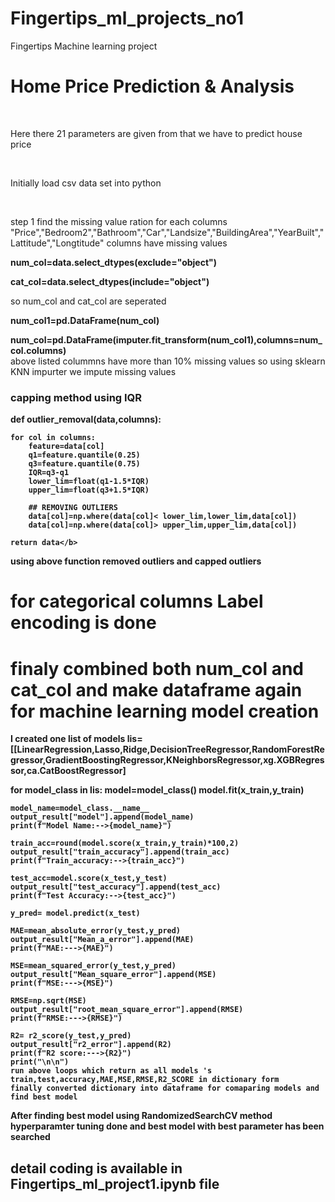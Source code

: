 # Fingertips_ml_projects_no1
Fingertips Machine learning project

<h1>Home Price Prediction & Analysis</h1>
<br>
<p>Here there 21 parameters are given from that we have to predict house price</p>
<br>
<p>Initially load csv data set into python</p>
<br>
<p> step 1 find the missing value ration for each columns   
  "Price","Bedroom2","Bathroom","Car","Landsize","BuildingArea","YearBuilt","Lattitude","Longtitude" columns have missing values
  
 <b>num_col=data.select_dtypes(exclude="object")
 
  cat_col=data.select_dtypes(include="object")</b>

so num_col and cat_col are seperated

  <b>num_col1=pd.DataFrame(num_col) 
  
  num_col=pd.DataFrame(imputer.fit_transform(num_col1),columns=num_col.columns)</b>
<br>
above listed colummns have more than 10% missing values so using sklearn KNN impurter we impute missing values
<br>
### capping method using IQR
<b>def outlier_removal(data,columns):
    
    for col in columns:
        feature=data[col]
        q1=feature.quantile(0.25)
        q3=feature.quantile(0.75)
        IQR=q3-q1
        lower_lim=float(q1-1.5*IQR)
        upper_lim=float(q3+1.5*IQR)
        
        ## REMOVING OUTLIERS
        data[col]=np.where(data[col]< lower_lim,lower_lim,data[col])
        data[col]=np.where(data[col]> upper_lim,upper_lim,data[col])
        
    return data</b>
using above function removed outliers and capped outliers

# for categorical columns Label encoding is done
# finaly combined both num_col and cat_col and make dataframe again for machine learning model creation
  
</p>

<p>
  I created one list of models lis=[[LinearRegression,Lasso,Ridge,DecisionTreeRegressor,RandomForestRegressor,GradientBoostingRegressor,KNeighborsRegressor,xg.XGBRegressor,ca.CatBoostRegressor]

  for model_class in lis:
    model=model_class()
    model.fit(x_train,y_train)
    
    model_name=model_class.__name__
    output_result["model"].append(model_name)
    print(f"Model Name:-->{model_name}")
    
    train_acc=round(model.score(x_train,y_train)*100,2)
    output_result["train_accuracy"].append(train_acc)
    print(f"Train_accuracy:-->{train_acc}")
    
    test_acc=model.score(x_test,y_test)
    output_result["test_accuracy"].append(test_acc)
    print(f"Test Accuracy:-->{test_acc}")
    
    y_pred= model.predict(x_test)
    
    MAE=mean_absolute_error(y_test,y_pred)
    output_result["Mean_a_error"].append(MAE)
    print(f"MAE:--->{MAE}")
    
    MSE=mean_squared_error(y_test,y_pred)
    output_result["Mean_square_error"].append(MSE)
    print(f"MSE:--->{MSE}")
    
    RMSE=np.sqrt(MSE)
    output_result["root_mean_square_error"].append(RMSE)
    print(f"RMSE:--->{RMSE}")
    
    R2= r2_score(y_test,y_pred)
    output_result["r2_error"].append(R2)
    print(f"R2 score:--->{R2}")
    print("\n\n")
    run above loops which return as all models 's train,test,accuracy,MAE,MSE,RMSE,R2_SCORE in dictionary form
    finally converted dictionary into dataframe for comaparing models and find best model
</p>

<p> After finding best model using RandomizedSearchCV method hyperparamter tuning done and best model with best parameter has been searched</p>

## detail coding is available in Fingertips_ml_project1.ipynb file
